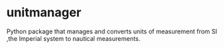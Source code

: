 # unitmanager
Python package that manages and converts units of measurement from SI ,the Imperial system to nautical measurements.
